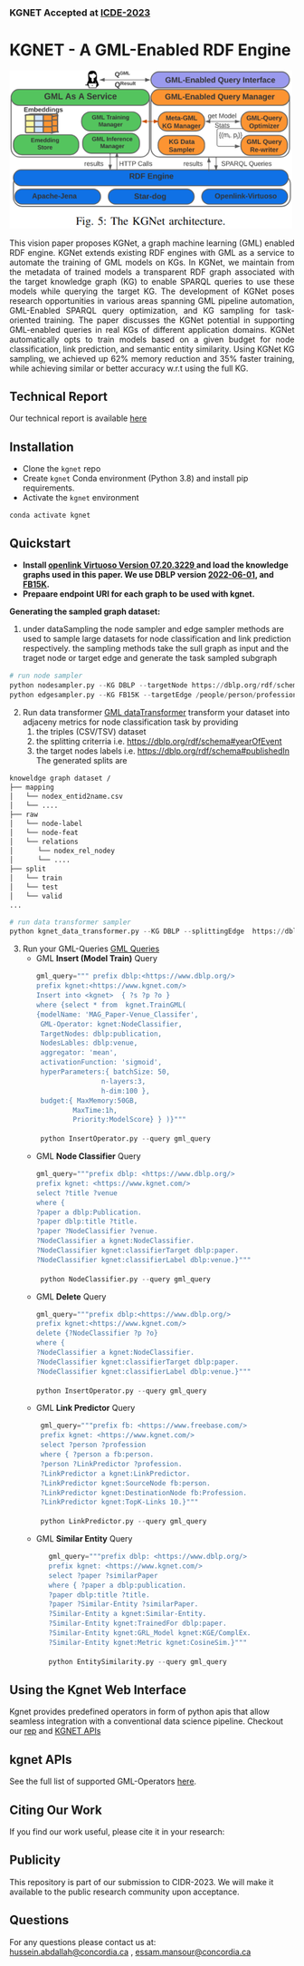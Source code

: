 ### KGNET Accepted at <a href="https://icde2023.ics.uci.edu/">ICDE-2023</a>
# KGNET - A GML-Enabled RDF Engine
<img alt="kgnet_architecture" src="docs/imgs/kgnet.png" width="500"/>


<div style="text-align: justify">
<p>This vision paper proposes KGNet, a graph machine learning (GML)
enabled RDF engine. KGNet extends existing RDF engines with GML as a service to automate the training of GML models on KGs.
In KGNet, we maintain from the metadata of trained models a transparent RDF graph associated with the target knowledge graph (KG) to enable SPARQL queries to use these models while querying the target KG. The development of KGNet poses research opportunities
in various areas spanning GML pipeline automation, GML-Enabled SPARQL query optimization, and KG sampling for task-oriented training. The paper discusses the KGNet potential in supporting GML-enabled queries in real KGs of different application domains.
KGNet automatically opts to train models based on a given budget for node classification, link prediction, and semantic entity similarity. Using KGNet KG sampling, we achieved up 62% memory reduction and 35% faster training, while achieving similar or better accuracy w.r.t using the full KG.</p></div>

## Technical Report
Our technical report is available [here](docs/KGNET_CIDR_2023_technicalReport.pdf)

## Installation
* Clone the `kgnet` repo 
* Create `kgnet` Conda environment (Python 3.8) and install pip requirements.
* Activate the `kgnet` environment
```commandline
conda activate kgnet
```

## Quickstart
<ul>
<li>
<b>Install <a href="https://github.com/openlink/virtuoso-opensource">openlink Virtuoso Version 07.20.3229 </a> and load the knowledge graphs used in this paper. We use DBLP version <a href="https://dblp.org/rdf/release/">2022-06-01</a>, and <a href="https://data.deepai.org/FB15K.zip">FB15K</a>. </b>
</li>
<li>
<b> Prepaare endpoint URI for each graph to be used with kgnet. </b>
</li>
</ul>

<b>Generating the sampled graph dataset:</b>
1. under dataSampling the node sampler and edge sampler methods are used to sample large datasets for node classification and link prediction respectively. the sampling methods take the sull graph as input and the traget node or target edge and generate the task sampled subgraph
```python
# run node sampler 
python nodesampler.py --KG DBLP --targetNode https://dblp.org/rdf/schema-publishedIn
python edgesampler.py --KG FB15K --targetEdge /people/person/profession
```
2. Run data transformer [GML dataTransformer](/DataTransform/kgnet_data_transformer.py)
transform your dataset into adjaceny metrics for node classification task by providing 
   1. the triples (CSV/TSV) dataset 
   2. the splitting criterria i.e. https://dblp.org/rdf/schema#yearOfEvent
   3. the target nodes labels i.e. https://dblp.org/rdf/schema#publishedIn
The generated splits are
```
knoweldge graph dataset /
├── mapping
│   └── nodex_entid2name.csv
│   └── ....
├── raw
│   └── node-label
│   └── node-feat
│   └── relations
│      └── nodex_rel_nodey
│      └── ....
├── split
│   └── train
│   └── test
│   └── valid
...
```
```python
# run data transformer sampler 
python kgnet_data_transformer.py --KG DBLP --splittingEdge  https://dblp.org/rdf/schema-yearOfEvent --labelsEdge https://dblp.org/rdf/schema-publishedIn
```

3. Run your GML-Queries [GML Queries](/GMLOperators)
     - GML **Insert (Model Train)** Query
       ```python
       gml_query=""" prefix dblp:<https://www.dblp.org/>
       prefix kgnet:<https://www.kgnet.com/>
       Insert into <kgnet>  { ?s ?p ?o }
       where {select * from  kgnet.TrainGML(
       {modelName: 'MAG_Paper-Venue_Classifer',
        GML-Operator: kgnet:NodeClassifier,
        TargetNodes: dblp:publication,
        NodesLables: dblp:venue,
        aggregator: 'mean',
        activationFunction: 'sigmoid',
        hyperParameters:{ batchSize: 50,
                       n-layers:3,
                       h-dim:100 },
        budget:{ MaxMemory:50GB,
                MaxTime:1h,
                Priority:ModelScore} } )}""" 
   
        python InsertOperator.py --query gml_query
       ```
     - GML **Node Classifier** Query   
        ```python
        gml_query="""prefix dblp: <https://www.dblp.org/>
        prefix kgnet: <https://www.kgnet.com/>
        select ?title ?venue
        where { 
        ?paper a dblp:Publication.
        ?paper dblp:title ?title.
        ?paper ?NodeClassifier ?venue.
        ?NodeClassifier a kgnet:NodeClassifier.
        ?NodeClassifier kgnet:classifierTarget dblp:paper.
        ?NodeClassifier kgnet:classifierLabel dblp:venue.}"""   
      
         python NodeClassifier.py --query gml_query
         ```
     - GML **Delete** Query   
        ```python
        gml_query="""prefix dblp:<https://www.dblp.org/>
        prefix kgnet:<https://www.kgnet.com/>
        delete {?NodeClassifier ?p ?o}
        where {
        ?NodeClassifier a kgnet:NodeClassifier.
        ?NodeClassifier kgnet:classifierTarget dblp:paper.
        ?NodeClassifier kgnet:classifierLabel dblp:venue.}"""
      
        python InsertOperator.py --query gml_query
        ```
     - GML **Link Predictor** Query   
        ```python
         gml_query="""prefix fb: <https://www.freebase.com/>
         prefix kgnet: <https://www.kgnet.com/>
         select ?person ?profession
         where { ?person a fb:person.
         ?person ?LinkPredictor ?profession.
         ?LinkPredictor a kgnet:LinkPredictor.
         ?LinkPredictor kgnet:SourceNode fb:person.
         ?LinkPredictor kgnet:DestinationNode fb:Profession.
         ?LinkPredictor kgnet:TopK-Links 10.}"""  
       
         python LinkPredictor.py --query gml_query
         ```
     - GML **Similar Entity** Query
        ```python
           gml_query="""prefix dblp: <https://www.dblp.org/>
           prefix kgnet: <https://www.kgnet.com/>
           select ?paper ?similarPaper
           where { ?paper a dblp:publication.
           ?paper dblp:title ?title.
           ?paper ?Similar-Entity ?similarPaper.
           ?Similar-Entity a kgnet:Similar-Entity.
           ?Similar-Entity kgnet:TrainedFor dblp:paper.
           ?Similar-Entity kgnet:GRL_Model kgnet:KGE/ComplEx.
           ?Similar-Entity kgnet:Metric kgnet:CosineSim.}"""  
      
           python EntitySimilarity.py --query gml_query
         ```
  
##  Using the Kgnet Web Interface 
Kgnet provides predefined operators in form of python apis that allow seamless integration with a conventional data science pipeline.
Checkout our [rep](https://github.com/hussien/KGNet-Interface) and [KGNET APIs](GMLWebServiceApis)

## kgnet APIs
See the full list of supported GML-Operators [here](docs/kgnet_gml_operators.md).

## Citing Our Work
If you find our work useful, please cite it in your research:

## Publicity
This repository is part of our submission to CIDR-2023. We will make it available to the public research community upon acceptance. 

## Questions
For any questions please contact us at:<br/> hussein.abdallah@concordia.ca , essam.mansour@concordia.ca  
